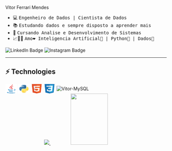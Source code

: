 
Vitor Ferrari Mendes 
- 💻&nbsp;<samp>Engenheiro de Dados | Cientista de Dados</samp>
- 📚&nbsp;<samp>Estudando dados e sempre disposto a aprender mais</samp>
- 🧠&nbsp;<samp>Cursando Analise e Desenvolvimento de Sistemas</samp>
- 📈👨‍💻&nbsp;<samp>Amo❤️ Inteligencia Artificial🧩 | Python🐍 | Dados🎲</samp>

![LinkedIn Badge](https://img.shields.io/badge/LinkedIn-%23E4405F.svg?&style=flat-square&logo=linkedin&logoColor=white&color=071A2C&link=https://www.linkedin.com/in/vitor-ferrari-mendes-a79885211)
![Instagram Badge](https://img.shields.io/badge/Instagram-%30R4405S.svg?&style=flat-square&logo=instagram&logoColor=white&color=071A2C&link=https://www.instagram.com/in/vitor-ferrari-m-a79885211)

<hr>

## ⚡ Technologies
<div align="left">
 <img align="center" alt="Vitor-JAVA" height="30" width="36px" src="https://raw.githubusercontent.com/devicons/devicon/master/icons/java/java-original.svg"> 
<img align="center" alt="Vitor-Python" height="30" width="36px" src="https://raw.githubusercontent.com/devicons/devicon/master/icons/python/python-original.svg"> 
<img align="center" alt="Vitor-HTML" height="30" width="36px" src="https://raw.githubusercontent.com/devicons/devicon/master/icons/html5/html5-original.svg"> 
 <img align="center" alt="Vitor-CSS" height="30" width="36px" src="https://raw.githubusercontent.com/devicons/devicon/master/icons/css3/css3-original.svg">
 <img align="center" alt="Vitor-MySQL" height="30" width="36px" src="https://cdn.jsdelivr.net/gh/devicons/devicon/icons/mysql/mysql-plain-wordmark.svg" /> 
<div>
 <div>
 
<div align="center">
  <a href="https://github.com/VitorFerrariM">
  <img height="160em" src="https://github-readme-stats.vercel.app/api?username=VitorFerrariM&show_icons=true&theme=light&include_all_commits=true&count_private=true"/>
    <img height="160em" width="48%" src="https://github-readme-stats.vercel.app/api/top-langs/?username=VitorferrariM&layout=compact&langs_count=7&theme=light"/>
  </a>
</div>

 
